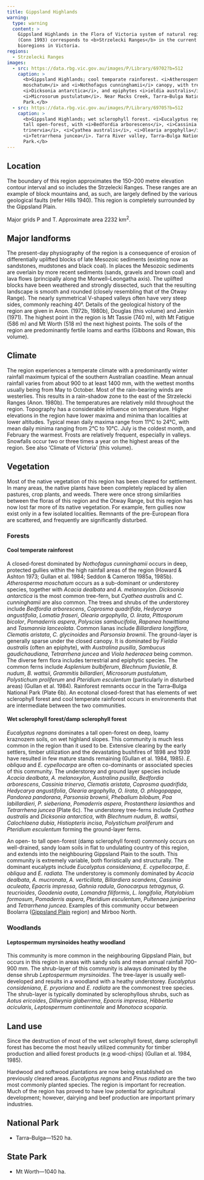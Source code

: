 ```yaml
---
title: Gippsland Highlands
warning:
  type: warning
  content: >
    Gippsland Highlands in the Flora of Victoria system of natural regions 
    (Conn 1993) corresponds to <b>Strzelecki Ranges</b> in the current system of 
    bioregions in Victoria.
regions:
  - Strzelecki Ranges
images:
  - src: https://data.rbg.vic.gov.au/images/P/Library/69702?b=512
    caption: >
      <b>Gippsland Highlands; cool temparate rainforest. <i>Atherosperma 
      moschatum</i> and <i>Nothofagus cunninghamii</i> canopy, with tree-ferns 
      <i>Dicksonia antarctica</i>, and epiphytes <i>ieldia australis</i> and 
      <i>Microsorum pustulatum</i>. Near Macks Creek, Tarra–Bulga National 
      Park.</b>
  - src: https://data.rbg.vic.gov.au/images/P/Library/69705?b=512
    caption: >
      <b>Gippsland Highlands; wet sclerophyll forest. <i>Eucalyptus regnans</i> 
      tall open-forest, with <i>Bedfordia arborescens</i>, <i>Cassinia 
      trinervia</i>, <i>Cyathea australis</i>, <i>Olearia argophylla</i> and 
      <i>Tetrarrhena juncea</i>. Tarra River valley, Tarra–Bulga National 
      Park.</b>
---
```


<markdown-alert-component :srtypec="warning.type" :caption="warning.content"></markdown-alert-component>

## Location

<bioregion-map-component :regions="regions"></bioregion-map-component>

The boundary of this region approximates the 150–200 metre elevation contour interval and so includes the Strzelecki Ranges. These ranges are an example of block mountains and, as such, are largely defined by the various geological faults (refer Hills 1940). This region is completely surrounded by the Gippsland Plain.

Major grids P and T. Approximate area 2232 km<sup>2</sup>.

## Major landforms

The present-day physiography of the region is a consequence of erosion of differentially uplifted blocks of late Mesozoic sediments (existing now as sandstones, mudstones and black coal). In places the Mesozoic sediments are overlain by more recent sediments (sands, gravels and brown coal) and lava flows (principally along the Morwell–Leongatha axis). The uplifted blocks have been weathered and strongly dissected, such that the resulting landscape is smooth and rounded (closely resembling that of the Otway Range). The nearly symmetrical V-shaped valleys often have very steep sides, commonly reaching 40°. Details of the geological history of the region are given in Anon. (1972b, 1980b), Douglas (this volume) and Jenkin (1971). The highest point in the region is Mt Tassie (740 m), with Mt Fatigue (586 m) and Mt Worth (518 m) the next highest points. The soils of the region are predominantly fertile loams and earths (Gibbons and Rowan, this volume).

## Climate

The region experiences a temperate climate with a predominantly winter rainfall maximum typical of the southern Australian coastline. Mean annual rainfall varies from about 900 to at least 1400 mm, with the wettest months usually being from May to October. Most of the rain-bearing winds are westerlies. This results in a rain-shadow zone to the east of the Strzelecki Ranges (Anon. 1980b). The temperatures are relatively mild throughout the region. Topography has a considerable influence on temperature. Higher elevations in the region have lower maxima and minima than localities at lower altitudes. Typical mean daily maxima range from 11°C to 24°C, with mean daily minima ranging from 2°C to 10°C. July is the coldest month, and February the warmest. Frosts are relatively frequent, especially in valleys. Snowfalls occur two or three times a year on the highest areas of the region. See also ‘Climate of Victoria’ (this volume).

## Vegetation

Most of the native vegetation of this region has been cleared for settlement. In many areas, the native plants have been completely replaced by alien pastures, crop plants, and weeds. There were once strong similarities between the floras of this region and the Otway Range, but this region has now lost far more of its native vegetation. For example, fern gullies now exist only in a few isolated localities. Remnants of the pre-European flora are scattered, and frequently are significantly disturbed.

### Forests

#### Cool temperate rainforest

A closed-forest dominated by _Nothofagus cunninghamii_ occurs in deep, protected gullies within the high rainfall areas of the region (Howard & Ashton 1973; Gullan et al. 1984; Seddon & Cameron 1985a, 1985b). _Atherosperma moschatum_ occurs as a sub-dominant or understorey species, together with _Acacia dealbata_ and _A. melanoxylon_. _Dicksonia antarctica_ is the most common tree-fern, but _Cyathea australis_ and _C. cunninghamii_ are also common. The trees and shrubs of the understorey include _Bedfordia arborescens_, _Coprosma quadrifida_, _Hedycarya angustifolia_, _Lomatia fraseri_, _Olearia argophylla_, _O. lirata_, _Pittosporum bicolor_, _Pomaderris aspera_, _Polyscias sambucifolia_, _Rapanea howittiana_ and _Tasmannia lanceolata_. Common lianas include _Billardiera longiflora_, _Clematis aristata_, _C. glycinoides_ and _Parsonsia brownii_. The ground-layer is generally sparse under the closed canopy. It is dominated by _Fieldia australis_ (often an epiphyte), with _Australina pusilla_, _Sambucus gaudichaudiana_, _Tetrarrhena juncea_ and _Viola hederacea_ being common. The diverse fern flora includes terrestrial and epiphytic species. The common ferns include _Asplenium bulbiferum_, _Blechnum fluviatile_, _B. nudum_, _B. wattsii_, _Grammitis billardieri_, _Microsorum pustulatum_, _Polystichum proliferum_ and _Pteridium esculentum_ (particularly in disturbed areas) (Gullan et al. 1984). Rainforest remnants occur in the Tarra–Bulga National Park (Plate 6b). An ecotonal closed-forest that has elements of wet sclerophyll forest and cool temperate rainforest occurs in environments that are intermediate between the two communities.

<markdown-figure-component :src="images[0].src" :caption="images[0].caption"></markdown-figure-component>

#### Wet sclerophyll forest/damp sclerophyll forest

_Eucalyptus regnans_ dominates a tall open-forest on deep, loamy kraznozem soils, on wet highland slopes. This community is much less common in the region than it used to be. Extensive clearing by the early settlers, timber utilization and the devastating bushfires of 1898 and 1939 have resulted in few mature stands remaining (Gullan et al. 1984, 1985). _E. obliqua_ and _E. cypellocarpa_ are often co-dominants or associated species of this community. The understorey and ground layer species include _Acacia dealbata_, _A. melanoxylon_, _Australina pusilla_, _Bedfordia arborescens_, _Cassinia trinerva_, _Clematis aristata_, _Coprosma quadrifida_, _Hedycarya angustifolia_, _Olearia argophylla_, _O. lirata_, _O. phlogopappa_, _Pandorea pandorana_, _Parsonsia brownii_, _Phebalium bilobum_, _Poa labillardieri_, _P. sieberiana_, _Pomaderris aspera_, _Prostanthera lasianthos_ and _Tetrarrhena juncea_ (Plate 6c). The understorey tree-ferns include _Cyathea australis_ and _Dicksonia antarctica_, with _Blechnum nudum_, _B. wattsii_, _Calochlaena dubia_, _Histiopteris incisa_, _Polystichum proliferum_ and _Pteridium esculentum_ forming the ground-layer ferns.

An open- to tall open-forest (damp sclerophyll forest) commonly occurs on well-drained, sandy loam soils in flat to undulating country of this region, and extends into the neighbouring Gippsland Plain to the south. This community is extremely variable, both floristically and structurally. The dominant eucalypts include _Eucalyptus consideniana_, _E. cypellocarpa_, _E. obliqua_ and _E. radiata._ The understorey is commonly dominated by _Acacia dealbata_, _A. mucronata_, _A. verticillata_, _Billardiera scandens_, _Cassinia aculeata_, _Epacris impressa_, _Gahnia radula_, _Gonocarpus tetragynus_, _G. teucrioides_, _Goodenia ovata_, _Lomandra filiformis_, _L. longifolia_, _Platylobium formosum_, _Pomaderris aspera_, _Pteridium esculentum_, _Pultenaea juniperina_ and _Tetrarrhena juncea_. Examples of this community occur between Boolarra ([Gippsland Plain](./gippsland-plain) region) and Mirboo North.

<markdown-figure-component :src="images[1].src" :caption="images[1].caption"></markdown-figure-component>

### Woodlands

#### Leptospermum myrsinoides heathy woodland

This community is more common in the neighbouring Gippsland Plain, but occurs in this region in areas with sandy soils and mean annual rainfall 700–900 mm. The shrub-layer of this community is always dominated by the dense shrub _Leptospermum myrsinoides_. The tree-layer is usually well-developed and results in a woodland with a heathy understorey. _Eucalyptus consideniana_, _E. pryoriana_ and _E. radiata_ are the commonest tree species. The shrub-layer is typically dominated by sclerophyllous shrubs, such as _Aotus ericoides_, _Dillwynia glaberrima_, _Epacris impressa_, _Hibbertia acicularis_, _Leptospermum continentale_ and _Monotoca scoparia_.

## Land use

Since the destruction of most of the wet sclerophyll forest, damp sclerophyll forest has become the most heavily utilized community for timber production and allied forest products (e.g wood-chips) (Gullan et al. 1984, 1985).

Hardwood and softwood plantations are now being established on previously cleared areas. _Eucalyptus regnans_ and _Pinus radiata_ are the two most commonly planted species. The region is important for recreation. Much of the region has proved to have low potential for agricultural development; however, dairying and beef production are important primary industries.

## National Park

- Tarra–Bulga—1520 ha.

## State Park

- Mt Worth—1040 ha.
